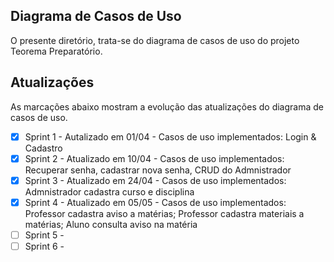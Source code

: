 ## Diagrama de Casos de Uso

O presente diretório, trata-se do diagrama de casos de uso do projeto Teorema Preparatório.

## Atualizações

As marcações abaixo mostram a evolução das atualizações do diagrama de casos de uso.

- [X] Sprint 1 - Autalizado em 01/04 - Casos de uso implementados: Login & Cadastro
- [X] Sprint 2 - Atualizado em 10/04 - Casos de uso implementados: Recuperar senha, cadastrar nova senha, CRUD do Admnistrador
- [X] Sprint 3 - Atualizado em 24/04 - Casos de uso implementados: Admnistrador cadastra curso e disciplina
- [X] Sprint 4 - Atualizado em 05/05 - Casos de uso implementados: Professor cadastra aviso a matérias; Professor cadastra materiais a matérias; Aluno consulta aviso na matéria
- [ ] Sprint 5 -
- [ ] Sprint 6 -
